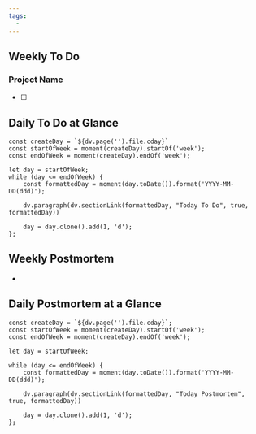 ```yaml
---
tags:
  -
---
```


## Weekly To Do
### Project Name
- [ ]

## Daily To Do at Glance

```dataviewjs
const createDay = `${dv.page('').file.cday}`
const startOfWeek = moment(createDay).startOf('week');
const endOfWeek = moment(createDay).endOf('week');

let day = startOfWeek;
while (day <= endOfWeek) {
	const formattedDay = moment(day.toDate()).format('YYYY-MM-DD(ddd)');

	dv.paragraph(dv.sectionLink(formattedDay, "Today To Do", true, formattedDay))

	day = day.clone().add(1, 'd');
};
```

## Weekly Postmortem
-

## Daily Postmortem at a Glance

```dataviewjs
const createDay = `${dv.page('').file.cday}`;
const startOfWeek = moment(createDay).startOf('week');
const endOfWeek = moment(createDay).endOf('week');

let day = startOfWeek;

while (day <= endOfWeek) {
	const formattedDay = moment(day.toDate()).format('YYYY-MM-DD(ddd)');

	dv.paragraph(dv.sectionLink(formattedDay, "Today Postmortem", true, formattedDay))

	day = day.clone().add(1, 'd');
};
```
